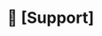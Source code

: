 ---
name: 🔧 Support Request
about: Ask a Question of the developers if you need help understanding VMaNGOS.
labels: "documentation"
title: 🔧 [Support]
---